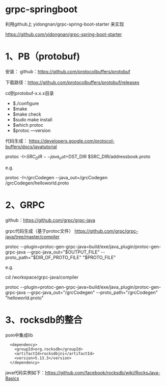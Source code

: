 # grpc-springboot

利用github上 yidongnan/grpc-spring-boot-starter 来实现

https://github.com/yidongnan/grpc-spring-boot-starter

# 1、PB（protobuf)

安装：
github：https://github.com/protocolbuffers/protobuf

下载路径：https://github.com/protocolbuffers/protobuf/releases

cd到protobuf-x.x.x目录
* $./configure
* $make
* $make check
* $sudo make install 
* $which protoc
* $protoc —version

代码生成：
https://developers.google.com/protocol-buffers/docs/javatutorial

protoc -I=$SRC_DIR --java_out=$DST_DIR $SRC_DIR/addressbook.proto

e.g.

protoc -I=/grcCodegen --java_out=/grcCodegen /grcCodegen/helloworld.proto

# 2、GRPC
github：https://github.com/grpc/grpc-java

grpc代码生成（基于protoc文件）
https://github.com/grpc/grpc-java/tree/master/compiler


protoc --plugin=protoc-gen-grpc-java=build/exe/java_plugin/protoc-gen-grpc-java --grpc-java_out="$OUTPUT_FILE" --proto_path="$DIR_OF_PROTO_FILE" "$PROTO_FILE”


e.g.

cd /workspace/grpc-java/compiler

protoc --plugin=protoc-gen-grpc-java=build/exe/java_plugin/protoc-gen-grpc-java --grpc-java_out="/grcCodegen" --proto_path="/grcCodegen" "helloworld.proto"


# 3、rocksdb的整合
pom中集成lib
```
  <dependency>
    <groupId>org.rocksdb</groupId>
    <artifactId>rocksdbjni</artifactId>
    <version>5.13.3</version>
  </dependency>
```
java代码实例如下：https://github.com/facebook/rocksdb/wiki/RocksJava-Basics
